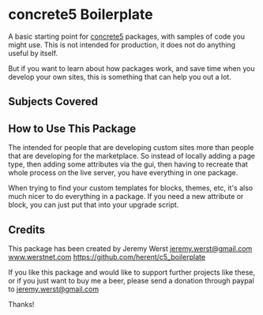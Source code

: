 concrete5 Boilerplate
=====================

A basic starting point for [concrete5](http://www.concrete5.org/r/-/654) packages, 
with samples of code you might use. This is not intended for production, it does 
not do anything useful by itself.

But if you want to learn about how packages work, and save time when you develop 
your own sites, this is something that can help you out a lot. 

Subjects Covered 
----------------


How to Use This Package
-----------------------

The intended for people that are developing custom sites more than people that 
are developing for the marketplace. So instead of locally adding a page type,
then adding some attributes via the gui, then having to recreate that whole
process on the live server, you have everything in one package. 

When trying to find your custom templates for blocks, themes, etc, it's also much
nicer to do everything in a package. If you need a new attribute or block, you can
just put that into your upgrade script.

Credits
-------
This package has been created by Jeremy Werst
jeremy.werst@gmail.com
www.werstnet.com
https://github.com/herent/c5_boilerplate

If you like this package and would like to support further projects like these,
or if you just want to buy me a beer, please send a donation through paypal to
jeremy.werst@gmail.com

Thanks!

